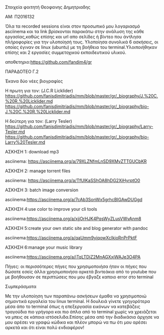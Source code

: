 Στοιχεία φοιτητή Θεοφανης Δημητριαδης

ΑΜ: Π2016132

Όλα τα recorded sessions είναι στον προσωπικό μου λογαριασμό asciinema και τα link βρίσκονται παρακάτω στην ανάλυση της κάθε εργασίας,καθώς επίσης και url απο σελίδες ή βίντεο που άντλησα πλήροφορίες για την υλοποίησή τους. Υλοποίησα συνολικά 6 ασκήσεις, οι οποίες έγιναν σε linux (ubuntu) με τη βοήθεια του terminal.Υλοιποιήθηκαν επίσης και 2 εργασίες συμμετοχικού εκπαιδευτικού υλικού.

αποθετηριο:https://github.com/fandim4/gr

ΠΑΡΑΔΟΤΕΟ Γ.2

Έκανα δύο νέες βιογραφίες

Η πρωτη για τον: (J.C.R Licklider) https://github.com/fanisdimitriadis/mm/blob/master/gr/_biography/J.%20C.%20R.%20Licklider.md https://github.com/fanisdimitriadis/mm/blob/master/gr/_biography/bio-J.%20C.%20R.%20Licklider.md

Η δεύτερη για τον: (Larry Tesler) https://github.com/fanisdimitriadis/mm/blob/master/gr/_biography/Larry-Tesler.md https://github.com/fanisdimitriadis/mm/blob/master/gr/_biography/bio-Larry%20Tesler.md

ΑΣΚΗΣΗ 1: download mp3

asciinema: https://asciinema.org/a/79XLZNfmLnSD9XMvZTTGUCbKR

ΑΣΚΗΣΗ 2: manage torrent files

asciinema: https://asciinema.org/a/TfUlKaSShOA8hDG2XiHyrptO0

AΣΚΗΣΗ 3: batch image conversion

asciinema:https://asciinema.org/a/7cAb3SonWx5grhcBIGAwDUGgd

ΑΣΚΗΣΗ 4:use color to improve your cli tools

asciinema:https://asciinema.org/a/xjjOrHJK4PqsWyZLusVWvAnm8

ΑΣΚΗΣΗ 5:create your own static site and blog generator with pandoc

asciinema:https://asciinema.org/a/qaUmm9yiqowXcIkioRnPrPktF

ΑΣΚΗΣΗ 6:manage your music library

asciinema:https://asciinema.org/a/iTqLTDjZ2MnAGXxjWAJe3O4PA

Πήγες: οι περισσότερες πήγες που χρησιμοποιήσα ήταν οι πήγες που δώσατε εσείς άλλα χρησιμοποιήσα αρκετά βιντεάκια από το youtube που με βοήθουσαν σε περιπτώσεις που μου έβγαζε καποιο error στο terminal

Συμπεράσματα

Με την υλοποίηση των παραπάνω ασκήσεων έμαθα να χρησιμοποιώ σημαντικά εργαλεία του linux terminal. Η δουλειά γίνετε γρηγορότερα μέσα άπο το terminal όπως η επεξεργασία εικόνων να κατεβάζεις τραγούδια πιο γρήγορα και πιο άπλα από το terminal χωρίς να χρειάζεται να μπεις σε κάποια ιστόσελιδα.Επίσης μέσα από την διαδικάσια άρχησε να μου αρέσει να γραφώ κώδικα και πλέον μπορώ να πω ότι μου αρέσει αρκετά και ότι είναι πολύ ενδιαφέρον!
